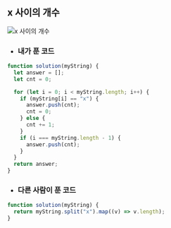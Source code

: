 ## x 사이의 개수

![x 사이의 개수](https://cdn.discordapp.com/attachments/956190154454876183/1106115611358138379/image.png)

- ### 내가 푼 코드

```js
function solution(myString) {
  let answer = [];
  let cnt = 0;

  for (let i = 0; i < myString.length; i++) {
    if (myString[i] == "x") {
      answer.push(cnt);
      cnt = 0;
    } else {
      cnt += 1;
    }
    if (i === myString.length - 1) {
      answer.push(cnt);
    }
  }
  return answer;
}
```

- ### 다른 사람이 푼 코드

```js
function solution(myString) {
  return myString.split("x").map((v) => v.length);
}
```
